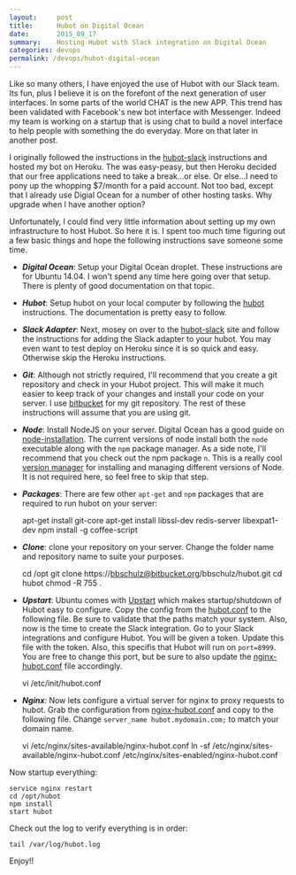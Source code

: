 ```yaml
---
layout:     post
title:      Hubot on Digital Ocean
date:       2015_09_17
summary:    Hosting Hubot with Slack integration on Digital Ocean
categories: devops
permalink: /devops/hubot-digital-ocean
---
```


Like so many others, I have enjoyed the use of Hubot with our Slack team.  Its fun, plus I believe it is on the forefont of the next generation of user interfaces.  In some parts of the world CHAT is the new APP.  This trend has been validated with Facebook's new bot interface with Messenger.  Indeed my team is working on a startup that is using chat to build a novel interface to help people with something the do everyday.  More on that later in another post.

I originally followed the instructions in the [hubot-slack] instructions and hosted my bot on Heroku.  The was easy-peasy, but then Heroku decided that our free applications need to take a break...or else.  Or else...I need to pony up the whopping $7/month for a paid account.  Not too bad, except that I already use Digial Ocean for a number of other hosting tasks.  Why upgrade when I have another option?

Unfortunately, I could find very little information about setting up my own infrastructure to host Hubot.  So here it is.  I spent too much time figuring out a few basic things and hope the following instructions save someone some time.


* **_Digital Ocean_**:  Setup your Digital Ocean droplet.  These instructions are for Ubuntu 14.04.  I won't spend any time here going over that setup.  There is plenty of good documentation on that topic.

* **_Hubot_**: Setup hubot on your local computer by following the [hubot] instructions.  The documentation is pretty easy to follow.

* **_Slack Adapter_**: Next, mosey on over to the [hubot-slack] site and follow the instructions for adding the Slack adapter to your hubot.  You may even want to test deploy on Heroku since it is so quick and easy.  Otherwise skip the Heroku instructions.

* **_Git_**: Although not strictly required, I'll recommend that you create a git repository and check in your Hubot project.  This will make it much easier to keep track of your changes and install your code on your server.  I use [bitbucket] for my git repository.  The rest of these instructions will assume that you are using git.

* **_Node_**: Install NodeJS on your server.  Digital Ocean has a good guide on [node-installation].  The current versions of node install both the `node` executable along with the `npm` package manager.  As a side note, I'll recommend that you check out the npm package `n`.  This is a really cool [version manager] for installing and managing different versions of Node.  It is not required here, so feel free to skip that step.

* **_Packages_**: There are few other `apt-get` and `npm` packages that are required to run hubot on your server:

    apt-get install git-core
    apt-get install libssl-dev redis-server libexpat1-dev
    npm install -g coffee-script

* **_Clone_**: clone your repository on your server.  Change the folder name and repository name to suite your purposes.

    cd /opt
    git clone https://bbschulz@bitbucket.org/bbschulz/hubot.git
    cd hubot
    chmod -R 755 .

* **_Upstart_**: Ubuntu comes with [Upstart] which makes startup/shutdown of Hubot easy to configure.  Copy the config from the [hubot.conf] to the following file.  Be sure to validate that the paths match your system.  Also, now is the time to create the Slack integration.  Go to your Slack integrations and configure Hubot.  You will be given a token.  Update this file with the token.  Also, this specifis that Hubot will run on `port=8999`.  You are free to change this port, but be sure to also update the [nginx-hubot.conf] file accordingly.

    vi /etc/init/hubot.conf


* **_Nginx_**: Now lets configure a virtual server for nginx to proxy requests to hubot.  Grab the configuration from [nginx-hubot.conf] and copy to the following file.  Change `server_name hubot.mydomain.com;` to match your domain name.

    vi /etc/nginx/sites-available/nginx-hubot.conf
    ln -sf /etc/nginx/sites-available/nginx-hubot.conf /etc/nginx/sites-enabled/nginx-hubot.conf
    

Now startup everything:

    service nginx restart
    cd /opt/hubot
    npm install
    start hubot

Check out the log to verify everything is in order:

    tail /var/log/hubot.log

Enjoy!!


[hubot-slack]: https://github.com/slackhq/hubot-slack
[hubot]: https://hubot.github.com/docs/
[node-installation]: https://www.digitalocean.com/community/tutorials/how-to-install-node-js-on-an-ubuntu-14-04-server
[version manager]: https://www.npmjs.com/package/n
[bitbucket]: https://bitbucket.org/
[Upstart]: http://upstart.ubuntu.com/
[gist]: https://gist.github.com/lookingcloudy/c05d2239d97f46f608b6
[hubot.conf]: https://gist.github.com/lookingcloudy/c05d2239d97f46f608b6#file-hubot-conf
[nginx-hubot.conf]: https://gist.github.com/lookingcloudy/c05d2239d97f46f608b6#file-nginx-hubot-conf

